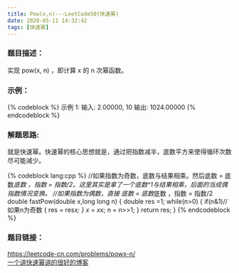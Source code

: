 ```yaml
---
title: Pow(x,n)---LeetCode50(快速幂)
date: 2020-05-11 14:32:42
tags: [快速幂]
---
```

### 题目描述：  
实现 pow(x, n) ，即计算 x 的 n 次幂函数。

<!-- more -->
### 示例：   
{% codeblock %}
示例 1:
输入: 2.00000, 10
输出: 1024.00000
{% endcodeblock %}

### 解题思路:  
就是快速幂。快速幂的核心思想就是，通过把指数减半，底数平方来使得循环次数尽可能减少。

{% codeblock lang:cpp %}
//如果指数为奇数，底数与结果相乘。然后底数 = 底数*底数 ，指数 = 指数/2。这里其实是拿了一个底数^1与结果相乘，后面的当成偶指数情况变换。
//如果指数为偶数，直接 底数 = 底数*底数 ，指数 = 指数/2
double fastPow(double x,long long n)
{
    double res =1;
    while(n>0)
    {
        if(n&1)//如果n为奇数
        {
            res = res*x;
        }
        x = x*x;
        n = n>>1;
    }
    return res;
}
{% endcodeblock %}

### 题目链接：  
https://leetcode-cn.com/problems/powx-n/  
[一个讲快速幂讲的很好的博客](https://blog.csdn.net/qq_19782019/article/details/85621386)